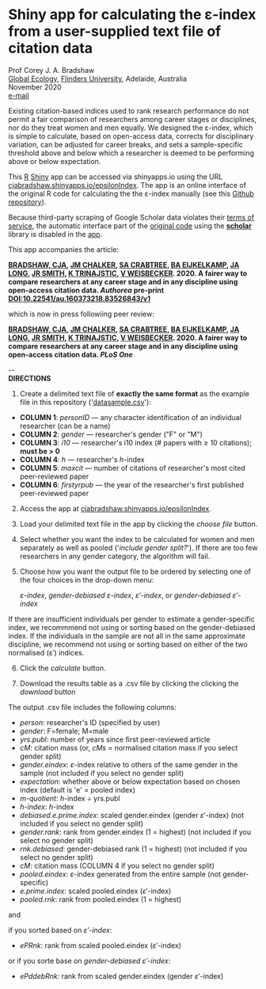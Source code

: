 # Shiny app for calculating the ε-index from a user-supplied text file of citation data

Prof Corey J. A. Bradshaw <br>
<a href="http://globalecologyflinders.com" target="_blank">Global Ecology</a>, <a href="http://flinders.edu.au" target="_blank">Flinders University</a>, Adelaide, Australia <br>
November 2020 <br>
<a href=mailto:corey.bradshaw@flinders.edu.au>e-mail</a> <br>

Existing citation-based indices used to rank research performance do not permit a fair comparison of researchers among career stages or disciplines, nor do they treat women and men equally. We designed the ε-index, which is simple to calculate, based on open-access data, corrects for disciplinary variation, can be adjusted for career breaks, and sets a sample-specific threshold above and below which a researcher is deemed to be performing above or below expectation.

This <a target="_blank" href="https://cran.r-project.org">R</a> <a href="https://shiny.rstudio.com">Shiny</a> app can be accessed via shinyapps.io using the URL <a target="_blank" href="https://cjabradshaw.shinyapps.io/epsilonIndex/">cjabradshaw.shinyapps.io/epsilonIndex</a>. The app is an online interface of the original R code for calculating the the ε-index manually (see this <a href="https://github.com/cjabradshaw/EpsilonIndex">Github repository</a>).

Because third-party scraping of Google Scholar data violates their <a href="https://policies.google.com/terms?hl=en">terms of service</a>, the automatic interface part of the <a href="https://github.com/cjabradshaw/EpsilonIndex">original code</a> using the <a href="https://www.rdocumentation.org/packages/scholar/versions/0.1.7"><strong>scholar</strong></a> library is disabled in the <a target="_blank" href="https://cjabradshaw.shinyapps.io/epsilonIndex/">app</a>.

This app accompanies the article:

<strong><a href="https://globalecologyflinders.com/people/#CJAB" target="_blank">BRADSHAW, CJA</a>, <a href="https://www.chalkerlab.com/jmc" target="_blank">JM CHALKER</a>, <a href="https://stefanicrabtree.com/about-stefani/" target="_blank">SA CRABTREE</a>, <a href="https://researchnow.flinders.edu.au/en/persons/bart-eijkelkamp" target="_blank">BA EIJKELKAMP</a>, <a href="https://en.wikipedia.org/wiki/John_A._Long" target="_blank">JA LONG</a>, <a href="https://www.flinders.edu.au/people/justine.smith" target="_blank">JR SMITH</a>, <a href="https://staffportal.curtin.edu.au/staff/profile/view/K.Trinajstic/" target="_blank">K TRINAJSTIC</a>, <a href="https://researchnow.flinders.edu.au/en/persons/vera-weisbecker" target="_blank">V WEISBECKER</a>. 2020. A fairer way to compare researchers at any career stage and in any discipline using open-access citation data. <i><strong>Authorea</strong></i> pre-print <a href="https://doi.org/10.22541/au.160373218.83526843/v1">DOI:10.22541/au.160373218.83526843/v1</a></strong>

which is now in press followiing peer review:

<strong><a href="https://globalecologyflinders.com/people/#CJAB" target="_blank">BRADSHAW, CJA</a>, <a href="https://www.chalkerlab.com/jmc" target="_blank">JM CHALKER</a>, <a href="https://stefanicrabtree.com/about-stefani/" target="_blank">SA CRABTREE</a>, <a href="https://researchnow.flinders.edu.au/en/persons/bart-eijkelkamp" target="_blank">BA EIJKELKAMP</a>, <a href="https://en.wikipedia.org/wiki/John_A._Long" target="_blank">JA LONG</a>, <a href="https://www.flinders.edu.au/people/justine.smith" target="_blank">JR SMITH</a>, <a href="https://staffportal.curtin.edu.au/staff/profile/view/K.Trinajstic/" target="_blank">K TRINAJSTIC</a>, <a href="https://researchnow.flinders.edu.au/en/persons/vera-weisbecker" target="_blank">V WEISBECKER</a>. 2020. A fairer way to compare researchers at any career stage and in any discipline using open-access citation data. <i><strong>PLoS One</strong></i></strong>

-- <br>
<strong>DIRECTIONS</strong>

1. Create a delimited text file of <strong>exactly the same format</strong> as the example file in this repository ('<a href="https://github.com/cjabradshaw/EpsilonIndex/blob/main/datasample.csv">datasample.csv</a>'):

 - <strong>COLUMN 1</strong>: <i>personID</i> — any character identification of an individual researcher (can be a name)
 - <strong>COLUMN 2</strong>: <i>gender</i> — researcher's gender ("F" or "M")
 - <strong>COLUMN 3</strong>: <i>i10</i> — researcher's i10 index (# papers with ≥ 10 citations); <strong>must be > 0</strong>
 - <strong>COLUMN 4</strong>: <i>h</i> — researcher's <i>h</i>-index
 - <strong>COLUMN 5</strong>: <i>maxcit</i> — number of citations of researcher's most cited peer-reviewed paper
 - <strong>COLUMN 6</strong>: <i>firstyrpub</i> — the year of the researcher's first published peer-reviewed paper

2. Access the app at <a target="_blank" href="https://cjabradshaw.shinyapps.io/epsilonIndex/">cjabradshaw.shinyapps.io/epsilonIndex</a>.
  
3. Load your delimited text file in the app by clicking the <i>choose file</i> button.

4. Select whether you want the index to be calculated for women and men separately as well as pooled ('<i>include gender split?</i>'). If there are too few researchers in any gender category, the algorithm will fail.

5. Choose how you want the output file to be ordered by selecting one of the four choices in the drop-down menu:

   <i>ε-index</i>, <i>gender-debiased ε-index</i>, <i>ε′-index</i>, or <i>gender-debiased ε′-index</i>

If there are insufficient individuals per gender to estimate a gender-specific index, we recommmend not using or sorting based on the gender-debiased index. If the individuals in the sample are not all in the same approximate discipline, we recommend not using or sorting based on either of the two normalised (ε′) indices.

6. Click the <i>calculate </i> button.

7. Download the results table as a .csv file by clicking the clicking the <i>download</i> button

The output .csv file includes the following columns:

- <i>person</i>: researcher's ID (specified by user)
- <i>gender</i>: F=female; M=male
- <i>yrs.publ</i>: number of years since first peer-reviewed article
- <i>cM</i>: citation mass (or, <i>cMs</i> = normalised citation mass if you select gender split)
- <i>gender.eindex</i>: <i>ε</i>-index relative to others of the same gender in the sample (not included if you select no gender split)
- <i>expectation</i>: whether above or below expectation based on chosen index (default is 'e' = pooled index)
- <i>m-quotient</i>: <i>h</i>-index ÷ yrs.publ
- <i>h-index</i>: <i>h</i>-index
- <i>debiased.e.prime.index</i>: scaled gender.eindex (gender <i>ε</i>′-index) (not included if you select no gender split)
- <i>gender.rank</i>: rank from gender.eindex (1 = highest) (not included if you select no gender split)
- <i>rnk.debiased</i>: gender-debiased rank (1 = highest) (not included if you select no gender split)
- <i>cM</i>: citation mass (COLUMN 4 if you select no gender split)
- <i>pooled.eindex</i>: <i>ε</i>-index generated from the entire sample (not gender-specific)
- <i>e.prime.index</i>: scaled pooled.eindex (<i>ε</i>′-index)
- <i>pooled.rnk</i>: rank from pooled.eindex (1 = highest)

and

if you sorted based on <i>ε′-index</i>:

- <i>ePRnk</i>: rank from scaled pooled.eindex (<i>ε</i>′-index)

or if you sorte base on <i>gender-debiased ε′-index</i>:

- <i>ePddebRnk</i>: rank from scaled gender.eindex (gender <i>ε</i>′-index)
